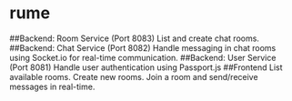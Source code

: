 # rume

##Backend: Room Service (Port 8083)
List and create chat rooms.
##Backend: Chat Service (Port 8082)
Handle messaging in chat rooms using Socket.io for real-time communication.
##Backend: User Service (Port 8081)
Handle user authentication using Passport.js
##Frontend
List available rooms.
Create new rooms.
Join a room and send/receive messages in real-time.